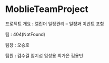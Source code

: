 # MoblieTeamProject

프로젝트 개요 : 캘린더 일정관리 – 일정과 이벤트 포함

팀 : 404(NotFound)

팀장 : 오승호

팀원 : 김수길 임지섭 임성용 최가은 김용빈
